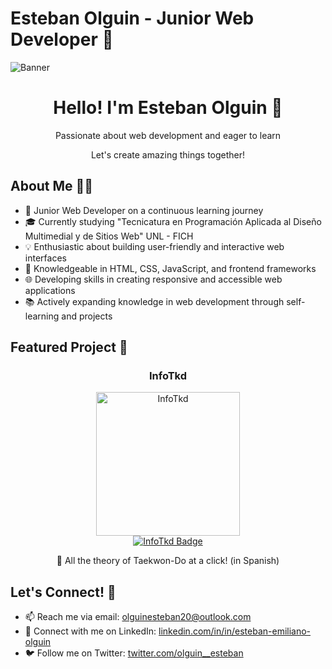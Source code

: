 # Esteban Olguin - Junior Web Developer 🌱

![Banner](https://res.cloudinary.com/dyoiulgxn/image/upload/v1687416872/GitHub_Banner_tfk0so.png)

<div align="center">
  <h1 align="center">Hello! I'm Esteban Olguin 👋</h1>
  <p align="center">Passionate about web development and eager to learn</p>
  <p align="center">Let's create amazing things together!</p>
</div>

## About Me 👨‍💻

- 🌱 Junior Web Developer on a continuous learning journey
- 🎓 Currently studying "Tecnicatura en Programación Aplicada al Diseño Multimedial y de Sitios Web" UNL - FICH
- 💡 Enthusiastic about building user-friendly and interactive web interfaces
- 🔧 Knowledgeable in HTML, CSS, JavaScript, and frontend frameworks
- 🌐 Developing skills in creating responsive and accessible web applications
- 📚 Actively expanding knowledge in web development through self-learning and projects

## Featured Project 🌟

<div align="center">
  <h3 align="center">InfoTkd</h3>
  <div align="center">
    <a href="https://infotkd.netlify.app/index.html" target="_blank" rel="noopener noreferrer">
      <img src="https://res.cloudinary.com/dyoiulgxn/image/upload/v1687416528/logo_pdxmzj.png" width="230" alt="InfoTkd">
    </a>
    <br>
    <a href="https://infotkd.netlify.app/index.html" target="_blank" rel="noopener noreferrer">
      <img src="https://img.shields.io/badge/-InfoTkd-blue?style=for-the-badge&color=3063c2" alt="InfoTkd Badge">
    </a>
    <p>🥋 All the theory of Taekwon-Do at a click! (in Spanish)</p>
  </div>
</div>

## Let's Connect! 🤝

- 📫 Reach me via email: [olguinesteban20@outlook.com](mailto:olguinesteban20@outlook.com)
- 💼 Connect with me on LinkedIn: [linkedin.com/in/in/esteban-emiliano-olguin](https://www.linkedin.com/in/esteban-emiliano-olguin/)
- 🐦 Follow me on Twitter: [twitter.com/olguin__esteban](https://twitter.com/olguin__esteban)


